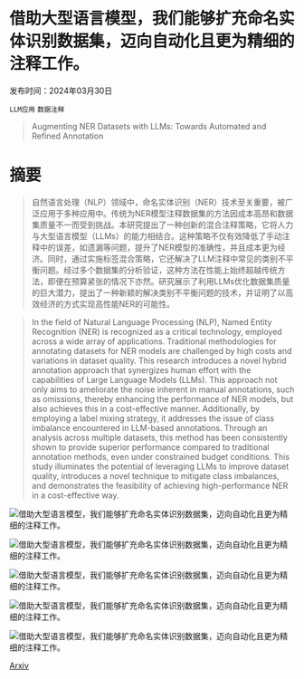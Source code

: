 # 借助大型语言模型，我们能够扩充命名实体识别数据集，迈向自动化且更为精细的注释工作。

发布时间：2024年03月30日

`LLM应用` `数据注释`

> Augmenting NER Datasets with LLMs: Towards Automated and Refined Annotation

# 摘要

> 自然语言处理（NLP）领域中，命名实体识别（NER）技术至关重要，被广泛应用于多种应用中。传统为NER模型注释数据集的方法因成本高昂和数据集质量不一而受到挑战。本研究提出了一种创新的混合注释策略，它将人力与大型语言模型（LLMs）的能力相结合。这种策略不仅有效降低了手动注释中的误差，如遗漏等问题，提升了NER模型的准确性，并且成本更为经济。同时，通过实施标签混合策略，它还解决了LLM注释中常见的类别不平衡问题。经过多个数据集的分析验证，这种方法在性能上始终超越传统方法，即便在预算紧张的情况下亦然。研究展示了利用LLMs优化数据集质量的巨大潜力，提出了一种新颖的解决类别不平衡问题的技术，并证明了以高效经济的方式实现高性能NER的可能性。

> In the field of Natural Language Processing (NLP), Named Entity Recognition (NER) is recognized as a critical technology, employed across a wide array of applications. Traditional methodologies for annotating datasets for NER models are challenged by high costs and variations in dataset quality. This research introduces a novel hybrid annotation approach that synergizes human effort with the capabilities of Large Language Models (LLMs). This approach not only aims to ameliorate the noise inherent in manual annotations, such as omissions, thereby enhancing the performance of NER models, but also achieves this in a cost-effective manner. Additionally, by employing a label mixing strategy, it addresses the issue of class imbalance encountered in LLM-based annotations. Through an analysis across multiple datasets, this method has been consistently shown to provide superior performance compared to traditional annotation methods, even under constrained budget conditions. This study illuminates the potential of leveraging LLMs to improve dataset quality, introduces a novel technique to mitigate class imbalances, and demonstrates the feasibility of achieving high-performance NER in a cost-effective way.

![借助大型语言模型，我们能够扩充命名实体识别数据集，迈向自动化且更为精细的注释工作。](../../../paper_images/2404.01334/x1.png)

![借助大型语言模型，我们能够扩充命名实体识别数据集，迈向自动化且更为精细的注释工作。](../../../paper_images/2404.01334/x2.png)

![借助大型语言模型，我们能够扩充命名实体识别数据集，迈向自动化且更为精细的注释工作。](../../../paper_images/2404.01334/x3.png)

![借助大型语言模型，我们能够扩充命名实体识别数据集，迈向自动化且更为精细的注释工作。](../../../paper_images/2404.01334/x4.png)

![借助大型语言模型，我们能够扩充命名实体识别数据集，迈向自动化且更为精细的注释工作。](../../../paper_images/2404.01334/x5.png)

[Arxiv](https://arxiv.org/abs/2404.01334)